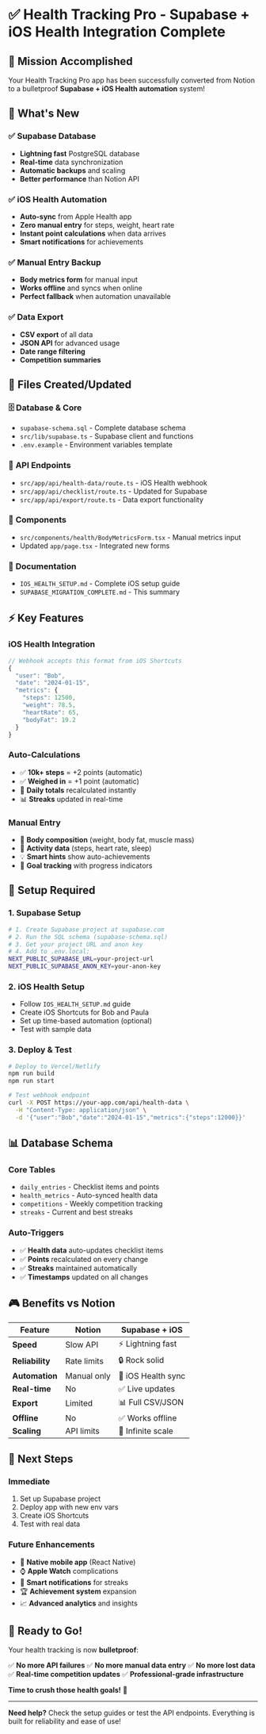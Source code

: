# ✅ Health Tracking Pro - Supabase + iOS Health Integration Complete

## 🎯 Mission Accomplished

Your Health Tracking Pro app has been successfully converted from Notion to a bulletproof **Supabase + iOS Health automation** system!

## 🚀 What's New

### ✅ **Supabase Database**
- **Lightning fast** PostgreSQL database
- **Real-time** data synchronization
- **Automatic backups** and scaling
- **Better performance** than Notion API

### ✅ **iOS Health Automation**
- **Auto-sync** from Apple Health app
- **Zero manual entry** for steps, weight, heart rate
- **Instant point calculations** when data arrives
- **Smart notifications** for achievements

### ✅ **Manual Entry Backup**
- **Body metrics form** for manual input
- **Works offline** and syncs when online
- **Perfect fallback** when automation unavailable

### ✅ **Data Export**
- **CSV export** of all data
- **JSON API** for advanced usage
- **Date range filtering**
- **Competition summaries**

## 📁 Files Created/Updated

### 🗄️ **Database & Core**
- `supabase-schema.sql` - Complete database schema
- `src/lib/supabase.ts` - Supabase client and functions
- `.env.example` - Environment variables template

### 🔗 **API Endpoints**
- `src/app/api/health-data/route.ts` - iOS Health webhook
- `src/app/api/checklist/route.ts` - Updated for Supabase
- `src/app/api/export/route.ts` - Data export functionality

### 🧩 **Components**
- `src/components/health/BodyMetricsForm.tsx` - Manual metrics input
- Updated `app/page.tsx` - Integrated new forms

### 📖 **Documentation**
- `IOS_HEALTH_SETUP.md` - Complete iOS setup guide
- `SUPABASE_MIGRATION_COMPLETE.md` - This summary

## ⚡ Key Features

### **iOS Health Integration**
```javascript
// Webhook accepts this format from iOS Shortcuts
{
  "user": "Bob",
  "date": "2024-01-15",
  "metrics": {
    "steps": 12500,
    "weight": 78.5,
    "heartRate": 65,
    "bodyFat": 19.2
  }
}
```

### **Auto-Calculations**
- ✅ **10k+ steps** = +2 points (automatic)
- ✅ **Weighed in** = +1 point (automatic)
- 🔄 **Daily totals** recalculated instantly
- 📊 **Streaks** updated in real-time

### **Manual Entry**
- 📝 **Body composition** (weight, body fat, muscle mass)
- 🏃 **Activity data** (steps, heart rate, sleep)
- 💡 **Smart hints** show auto-achievements
- 🎯 **Goal tracking** with progress indicators

## 🔧 Setup Required

### 1. **Supabase Setup**
```bash
# 1. Create Supabase project at supabase.com
# 2. Run the SQL schema (supabase-schema.sql)
# 3. Get your project URL and anon key
# 4. Add to .env.local:
NEXT_PUBLIC_SUPABASE_URL=your-project-url
NEXT_PUBLIC_SUPABASE_ANON_KEY=your-anon-key
```

### 2. **iOS Health Setup**
- Follow `IOS_HEALTH_SETUP.md` guide
- Create iOS Shortcuts for Bob and Paula
- Set up time-based automation (optional)
- Test with sample data

### 3. **Deploy & Test**
```bash
# Deploy to Vercel/Netlify
npm run build
npm run start

# Test webhook endpoint
curl -X POST https://your-app.com/api/health-data \
  -H "Content-Type: application/json" \
  -d '{"user":"Bob","date":"2024-01-15","metrics":{"steps":12000}}'
```

## 📊 Database Schema

### **Core Tables**
- `daily_entries` - Checklist items and points
- `health_metrics` - Auto-synced health data
- `competitions` - Weekly competition tracking
- `streaks` - Current and best streaks

### **Auto-Triggers**
- ✅ **Health data** auto-updates checklist items
- ✅ **Points** recalculated on every change
- ✅ **Streaks** maintained automatically
- ✅ **Timestamps** updated on all changes

## 🎮 Benefits vs Notion

| Feature | Notion | Supabase + iOS |
|---------|--------|----------------|
| **Speed** | Slow API | ⚡ Lightning fast |
| **Reliability** | Rate limits | 🔒 Rock solid |
| **Automation** | Manual only | 🤖 iOS Health sync |
| **Real-time** | No | ✅ Live updates |
| **Export** | Limited | 📊 Full CSV/JSON |
| **Offline** | No | ✅ Works offline |
| **Scaling** | API limits | 🚀 Infinite scale |

## 🔮 Next Steps

### **Immediate**
1. Set up Supabase project
2. Deploy app with new env vars
3. Create iOS Shortcuts
4. Test with real data

### **Future Enhancements**
- 📱 **Native mobile app** (React Native)
- ⌚ **Apple Watch** complications
- 🔔 **Smart notifications** for streaks
- 🏆 **Achievement system** expansion
- 📈 **Advanced analytics** and insights

## 🏁 Ready to Go!

Your health tracking is now **bulletproof**:

✅ **No more API failures**
✅ **No more manual data entry**
✅ **No more lost data**
✅ **Real-time competition updates**
✅ **Professional-grade infrastructure**

**Time to crush those health goals!** 💪

---

**Need help?** Check the setup guides or test the API endpoints. Everything is built for reliability and ease of use!